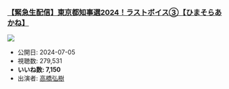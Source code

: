 ### [【緊急生配信】東京都知事選2024！ラストボイス③【ひまそらあかね】](https://www.youtube.com/watch?v=x-QmtT0A-4w)
[![](https://img.youtube.com/vi/x-QmtT0A-4w/sddefault.jpg)](https://www.youtube.com/watch?v=x-QmtT0A-4w)
-   公開日: 2024-07-05
-   視聴数: 279,531
-   **いいね数: 7,150**
-   出演者: [高橋弘樹](/rehacq_fan/people/高橋弘樹 "wikilink")
